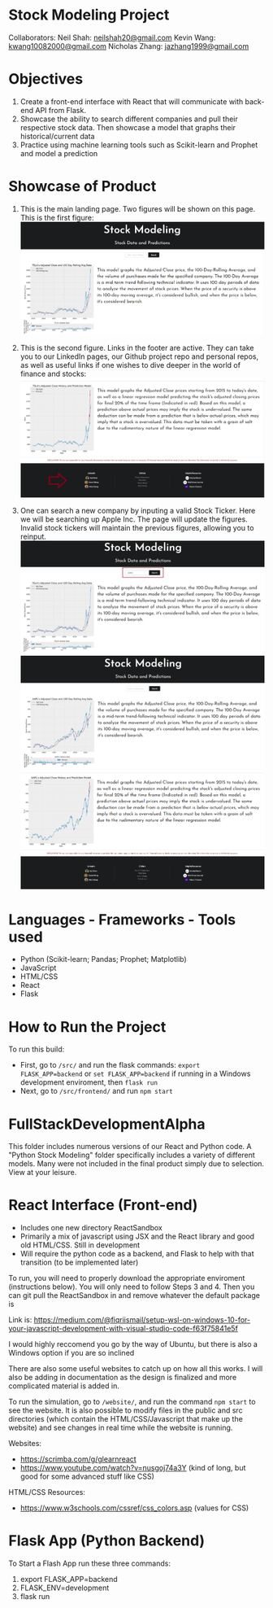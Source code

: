 # Stock Modeling Project 
Collaborators: 
Neil Shah: neilshah20@gmail.com 
Kevin Wang: kwang10082000@gmail.com
Nicholas Zhang: jazhang1999@gmail.com 

# Objectives
1. Create a front-end interface with React that will communicate with back-end API from Flask. 
2. Showcase the ability to search different companies and pull their respective stock data. Then showcase a model that graphs their historical/current data
3. Practice using machine learning tools such as Scikit-learn and Prophet and model a prediction

# Showcase of Product
1. This is the main landing page. Two figures will be shown on this page. This is the first figure:
![1](https://github.com/KevinW1008/Stocks/blob/master/Repo_images/1.PNG?raw=true)

2. This is the second figure. Links in the footer are active. They can take you to our LinkedIn pages, our Github project repo and personal repos, as well as useful links if one wishes to dive deeper in the world of finance and stocks: 
![2](https://github.com/KevinW1008/Stocks/blob/master/Repo_images/2.PNG?raw=true)

3. One can search a new company by inputing a valid Stock Ticker. Here we will be searching up Apple Inc. The page will update the figures. Invalid stock tickers will maintain the previous figures, allowing you to reinput.
![2](https://github.com/KevinW1008/Stocks/blob/master/Repo_images/3.PNG?raw=true)
![2](https://github.com/KevinW1008/Stocks/blob/master/Repo_images/4.PNG?raw=true)
![2](https://github.com/KevinW1008/Stocks/blob/master/Repo_images/5.PNG?raw=true)



# Languages - Frameworks - Tools used
* Python (Scikit-learn; Pandas; Prophet; Matplotlib)
* JavaScript
* HTML/CSS
* React
* Flask

# How to Run the Project
To run this build:
* First, go to `/src/` and run the flask commands: `export FLASK_APP=backend` or `set FLASK_APP=backend` if running in a Windows development enviroment, then `flask run`
* Next, go to `/src/frontend/` and run `npm start`

# FullStackDevelopmentAlpha
This folder includes numerous versions of our React and Python code. A "Python Stock Modeling" folder specifically includes a variety of different models. Many were not included in the final product simply due to selection. View at your leisure.

# React Interface (Front-end)

* Includes one new directory ReactSandbox
* Primarily a mix of javascript using JSX and the React library and good old HTML/CSS. Still in development
* Will require the python code as a backend, and Flask to help with that transition (to be implemented later)

To run, you will need to properly download the appropriate enviroment (instructions below). You will only need to follow Steps 3 and 4. Then you can git pull the ReactSandbox in and remove whatever the default package is

Link is: https://medium.com/@fiqriismail/setup-wsl-on-windows-10-for-your-javascript-development-with-visual-studio-code-f63f75841e5f

I would highly reccomend you go by the way of Ubuntu, but there is also a Windows option if you are so inclined

There are also some useful websites to catch up on how all this works. I will also be adding in documentation as the design is finalized and more complicated material is added in. 

To run the simulation, go to `/website/`, and run the command `npm start` to see the website. It is also possible to modify files in the public and src directories (which contain the HTML/CSS/Javascript that make up the website) and see changes in real time while the website is running.

Websites:
* https://scrimba.com/g/glearnreact
* https://www.youtube.com/watch?v=nusgoj74a3Y (kind of long, but good for some advanced stuff like CSS)

HTML/CSS Resources:
* https://www.w3schools.com/cssref/css_colors.asp (values for CSS)

# Flask App (Python Backend)
To Start a Flash App run these three commands:
1. export FLASK_APP=backend 
2. FLASK_ENV=development
3. flask run



